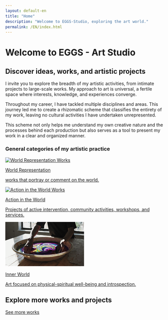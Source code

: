 ```yaml
---
layout: default-en
title: "Home"
description: "Welcome to EGGS-Studio, exploring the art world."
permalink: /EN/index.html
---
```


# Welcome to EGGS - Art Studio

## Discover ideas, works, and artistic projects

<div class="text-container">
  <p>
    I invite you to explore the breadth of my artistic activities, from intimate projects to large-scale works. My approach to art is universal, 
    a fertile space where interests, knowledge, and experiences converge.
  </p>
  <p>
    Throughout my career, I have tackled multiple disciplines and areas. This journey led me to create a rhizomatic scheme that classifies the 
    entirety of my work, leaving no cultural activities I have undertaken unrepresented.
  </p>
  <p>
    This scheme not only helps me understand my own creative nature and the processes behind each production but also 
    serves as a tool to present my work in a clear and organized manner.
  </p>
</div>


### General categories of my artistic practice

<div class="button-container">
  <a href="mundo-exterior.html" class="fancy-button">
    <div class="button-content">
      <img src="/assets/img/ES-inicio - representacion del mundo.gif" alt="World Representation Works">
       <p class="title">World Representation</p>
       <p class="subtitle">works that portray or comment on the world.</p>
    </div>
  </a>

  <a href="accion.html" class="fancy-button">
    <div class="button-content">
      <img src="/assets/img/index---gif--accion-en-el-mundo.gif" alt="Action in the World Works">
      <p class="title">Action in the World</p>
      <p class="subtitle">Projects of active intervention, community activities, workshops, and services.</p>
    </div>
  </a>

  <a href="interior.html" class="fancy-button">
    <div class="button-content">
      <img src="/assets/img/ES-inicio---mundo-interior.gif" alt="Exploration of the Inner World">
      <p class="title">Inner World</p>
      <p class="subtitle">Art focused on physical-spiritual well-being and introspection.</p>
    </div>
  </a>
</div>

## Explore more works and projects

[See more works](exhibiciones.html)


